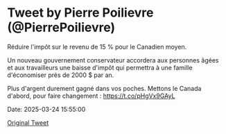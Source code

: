 # Tweet by Pierre Poilievre (@PierrePoilievre)

Réduire l'impôt sur le revenu de 15 % pour le Canadien moyen.

Un nouveau gouvernement conservateur accordera aux personnes âgées et aux travailleurs une baisse d'impôt qui permettra à une famille d'économiser près de 2000 $ par an.

Plus d'argent durement gagné dans vos poches. Mettons le Canada d'abord, pour faire changement : https://t.co/pHgVx9GAyL

Date: 2025-03-24 15:55:00

[Original Tweet](https://x.com/PierrePoilievre/status/1904200282625724614)
